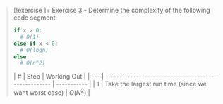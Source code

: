 
> [!exercise ]+ Exercise 3 - Determine the complexity of the following code segment:
> 
> ```python
> if x > 0:
>	# O(1)
> else if x < 0:
>	# O(logn)
> else:
>	# O(n^2)
> ```
> 
>| #   | Step                                                 | Working Out |
| --- | ---------------------------------------------------- | ----------- |
| 1   | Take the largest run time (since we want worst case) | $O(N^2)$    | 
